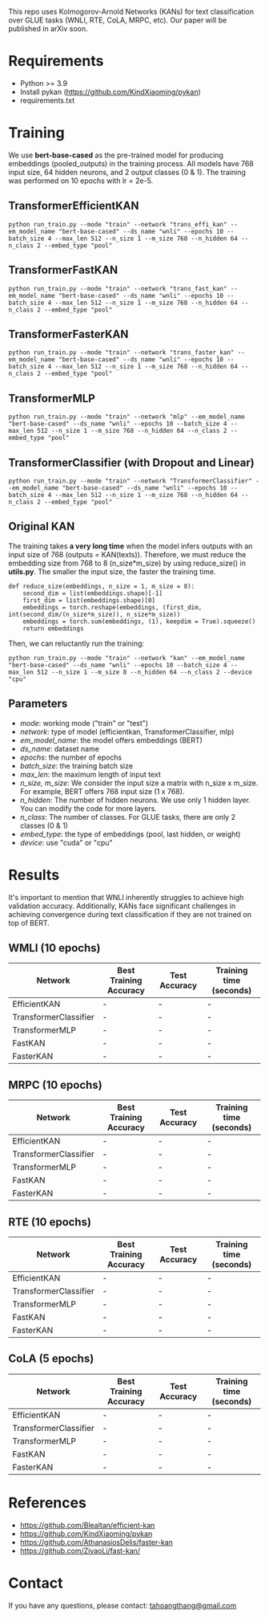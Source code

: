 This repo uses Kolmogorov-Arnold Networks (KANs) for text classification over GLUE tasks (WNLI, RTE, CoLA, MRPC, etc). Our paper will be published in arXiv soon.

# Requirements
* Python >= 3.9
* Install pykan (https://github.com/KindXiaoming/pykan)
* requirements.txt

# Training

We use **bert-base-cased** as the pre-trained model for producing embeddings (pooled_outputs) in the training process. All models have 768 input size, 64 hidden neurons, and 2 output classes (0 & 1). The training was performed  on 10 epochs with lr = 2e-5.

## TransformerEfficientKAN 
```python run_train.py --mode "train" --network "trans_effi_kan" --em_model_name "bert-base-cased" --ds_name "wnli" --epochs 10 --batch_size 4 --max_len 512 --n_size 1 --m_size 768 --n_hidden 64 --n_class 2 --embed_type "pool"```

## TransformerFastKAN
```python run_train.py --mode "train" --network "trans_fast_kan" --em_model_name "bert-base-cased" --ds_name "wnli" --epochs 10 --batch_size 4 --max_len 512 --n_size 1 --m_size 768 --n_hidden 64 --n_class 2 --embed_type "pool"```

## TransformerFasterKAN
```python run_train.py --mode "train" --network "trans_faster_kan" --em_model_name "bert-base-cased" --ds_name "wnli" --epochs 10 --batch_size 4 --max_len 512 --n_size 1 --m_size 768 --n_hidden 64 --n_class 2 --embed_type "pool"```

## TransformerMLP
```python run_train.py --mode "train" --network "mlp" --em_model_name "bert-base-cased" --ds_name "wnli" --epochs 10 --batch_size 4 --max_len 512 --n_size 1 --m_size 768 --n_hidden 64 --n_class 2 --embed_type "pool"```

## TransformerClassifier (with Dropout and Linear)
```python run_train.py --mode "train" --network "TransformerClassifier" --em_model_name "bert-base-cased" --ds_name "wnli" --epochs 10 --batch_size 4 --max_len 512 --n_size 1 --m_size 768 --n_hidden 64 --n_class 2 --embed_type "pool"```

## Original KAN
The training takes **a very long time** when the model infers outputs with an input size of 768 (outputs = KAN(texts)). Therefore, we must reduce the embedding size from 768 to 8 (n_size*m_size) by using reduce_size() in **utils.py**. The smaller the input size, the faster the training time.

```
def reduce_size(embeddings, n_size = 1, m_size = 8):
    second_dim = list(embeddings.shape)[-1]
    first_dim = list(embeddings.shape)[0]
    embeddings = torch.reshape(embeddings, (first_dim, int(second_dim/(n_size*m_size)), n_size*m_size))
    embeddings = torch.sum(embeddings, (1), keepdim = True).squeeze()
    return embeddings
```

Then, we can reluctantly run the training:

```python run_train.py --mode "train" --network "kan" --em_model_name "bert-base-cased" --ds_name "wnli" --epochs 10 --batch_size 4 --max_len 512 --n_size 1 --m_size 8 --n_hidden 64 --n_class 2 --device "cpu"```

## Parameters
* *mode*: working mode ("train" or "test")
* *network*: type of model (efficientkan, TransformerClassifier, mlp)
* *em_model_name*: the model offers embeddings (BERT)
* *ds_name*: dataset name
* *epochs*: the number of epochs
* *batch_size*: the training batch size
* *max_len*: the maximum length of input text
* *n_size, m_size*: We consider the input size a matrix with n_size x m_size. For example, BERT offers 768 input size (1 x 768).
* *n_hidden*: The number of hidden neurons. We use only 1 hidden layer. You can modify the code for more layers.
* *n_class*: The number of classes. For GLUE tasks, there are only 2 classes (0 & 1)
* *embed_type*: the type of embeddings (pool, last hidden, or weight)
* *device*: use "cuda" or "cpu"

# Results
It's important to mention that WNLI inherently struggles to achieve high validation accuracy. Additionally, KANs face significant challenges in achieving convergence during text classification if they are not trained on top of BERT.

## WMLI (10 epochs)
| Network  | Best Training Accuracy | Test Accuracy | Training time (seconds) |
| ------------- | ------------- |  ------------- | ------------- |
| EfficientKAN  |  -|   - | -  |
| TransformerClassifier |  -|   - | -  |
| TransformerMLP  |  -|   - | -  |
| FastKAN  |  -|   - | -  |
| FasterKAN  |  -|   - | -  |

## MRPC (10 epochs)
| Network  | Best Training Accuracy | Test Accuracy | Training time (seconds) |
| ------------- | ------------- |  ------------- | ------------- |
| EfficientKAN  |  -|   - | -  |
| TransformerClassifier |  -|   - | -  |
| TransformerMLP  |  -|   - | -  |
| FastKAN  |  -|   - | -  |
| FasterKAN  |  -|   - | -  |


## RTE (10 epochs)
| Network  | Best Training Accuracy | Test Accuracy | Training time (seconds) |
| ------------- | ------------- |  ------------- | ------------- |
| EfficientKAN  |  -|   - | -  |
| TransformerClassifier |  -|   - | -  |
| TransformerMLP  |  -|   - | -  |
| FastKAN  |  -|   - | -  |
| FasterKAN  |  -|   - | -  |

## CoLA (5 epochs)
| Network  | Best Training Accuracy | Test Accuracy | Training time (seconds) |
| ------------- | ------------- |  ------------- | ------------- |
| EfficientKAN  |  -|   - | -  |
| TransformerClassifier |  -|   - | -  |
| TransformerMLP  |  -|   - | -  |
| FastKAN  |  -|   - | -  |
| FasterKAN  |  -|   - | -  |

# References
* https://github.com/Blealtan/efficient-kan
* https://github.com/KindXiaoming/pykan
* https://github.com/AthanasiosDelis/faster-kan
* https://github.com/ZiyaoLi/fast-kan/

# Contact
If you have any questions, please contact: tahoangthang@gmail.com

